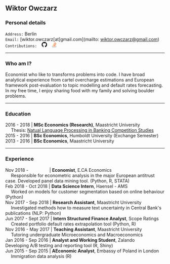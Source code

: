 ## Wiktor Owczarz

### Personal details

`Address:` Berlin  
`Email:` [wiktor.owczarz[at]gmail.com](mailto: wiktor.owczarz@gmail.com)  
`Contributions:` &ensp; [<img src="./images/GitHub-Mark-32px.png" height="17">](https://github.com/ln-P) &ensp; [<img src="./images/so-image.png" height="17">](https://stackoverflow.com/users/5856119/an-economist?tab=profile)  


___

### Who am I?

Economist who like to transforms problems into code. I have broad analytical experience from cartel overcharge estimations and European framework post-evaluation to topic modelling and default rates forecasting. In my free time, I enjoy sharing food with my family and solving boulder problems.

___

### Education  

2016 - 2018 | **MSc Economics (Research)**, Maastricht University  
 &emsp;  Thesis: [Natual Language Processing in Banking Competition Studies](https://github.com/ln-P/MasterThesis)  
2015 - 2016 | **BSc Economics**, Humboldt University (Exchange Semester)  
2013 - 2016 | **BSc Economics**, Maastricht University  

___

### Experience 

Nov 2018 - &nbsp;&nbsp;&nbsp;&nbsp;&nbsp;&nbsp;&nbsp;&nbsp;&nbsp;&nbsp;&nbsp;&nbsp;&nbsp;&nbsp;&nbsp; | **Economist**, E.CA Economics  
 &emsp; Responsible for econometric analysis in the major European antitrust case. Developed panel data mining tool. (Python, R, STATA)  
Feb 2018 - Oct 2018  | **Data Science Intern**, Haensel - AMS  
 &emsp; Worked on models for customer segmentation based on online behaviour (Python)    
Nov 2017 - Sep 2018  | **Research Assistant**, Maastricht University  
 &emsp; Investigated methods how to measure text uncertainty in Central Bank's publications (NLP: Python)  
Jun 2017 - Sept 2017  | **Intern Structured Finance Analyst**, Scope Ratings  
 &emsp; Created portfolio default rates extrapolation tool (Python, R)  
Nov 2016 - May 2017  | **Teaching Assistant**, Maastricht University  
 &emsp; Tutoring undergraduate Microeconomics and Macroeconomics  
Jan 2016 - Sep 2016  | **Analyst and Working Student**, Zalando 
 &emsp; Developing A/B testing and reporting tool (R, Shiny)  
Jun 2015 - Sep 2015  | **AEconomic Analyst**, Embassy of Poland in London  
 &emsp; Immigration data analysis (R)  
 
